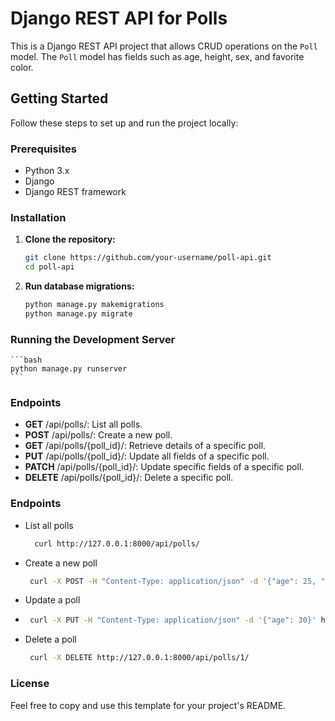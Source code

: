 # Django REST API for Polls

This is a Django REST API project that allows CRUD operations on the `Poll` model. The `Poll` model has fields such as age, height, sex, and favorite color.

## Getting Started

Follow these steps to set up and run the project locally:

### Prerequisites

- Python 3.x
- Django
- Django REST framework

### Installation

1. **Clone the repository:**

   ```bash
   git clone https://github.com/your-username/poll-api.git
   cd poll-api
   ```

2. **Run database migrations:**

    ```bash
    python manage.py makemigrations
    python manage.py migrate
    ```

### Running the Development Server
    ```bash
    python manage.py runserver
    ```

### Endpoints
- **GET**  /api/polls/: List all polls.
- **POST** /api/polls/: Create a new poll.
- **GET** /api/polls/{poll_id}/: Retrieve details of a specific poll.
- **PUT** /api/polls/{poll_id}/: Update all fields of a specific poll.
- **PATCH** /api/polls/{poll_id}/: Update specific fields of a specific poll.
- **DELETE** /api/polls/{poll_id}/: Delete a specific poll.


### Endpoints
- List all polls
     ```bash
       curl http://127.0.0.1:8000/api/polls/
- Create a new poll
     ```bash
      curl -X POST -H "Content-Type: application/json" -d '{"age": 25, "height": 175, "sex": "Male", "favorite_color": "Blue"}' http://127.0.0.1:8000/api/polls/
- Update a poll
-  ```bash 
    curl -X PUT -H "Content-Type: application/json" -d '{"age": 30}' http://127.0.0.1:8000/api/polls/1/
- Delete a poll
  ```bash
   curl -X DELETE http://127.0.0.1:8000/api/polls/1/

### License

Feel free to copy and use this template for your project's README.



